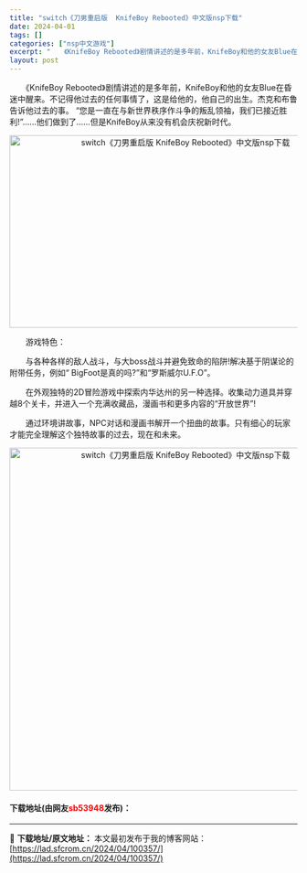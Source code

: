 ```yaml
---
title: "switch《刀男重启版  KnifeBoy Rebooted》中文版nsp下载"
date: 2024-04-01
tags: []
categories: ["nsp中文游戏"]
excerpt: "　　《KnifeBoy Rebooted》剧情讲述的是多年前，KnifeBoy和他的女友Blue在昏迷中醒来。不记得他过去的任何事情了，这是给他的，他自己的出生。杰克和布鲁告诉他过去的事。 &ldquo;您是一直在与新世界秩序作斗争的叛乱领袖，我们已接近胜利!&rdquo;&hellip;&amp;hell&hellip;"
layout: post
---
```


 <p>　　《KnifeBoy Rebooted》剧情讲述的是多年前，KnifeBoy和他的女友Blue在昏迷中醒来。不记得他过去的任何事情了，这是给他的，他自己的出生。杰克和布鲁告诉他过去的事。 &ldquo;您是一直在与新世界秩序作斗争的叛乱领袖，我们已接近胜利!&rdquo;&hellip;&hellip;他们做到了&hellip;&hellip;但是KnifeBoy从来没有机会庆祝新时代。</p> <p style="text-align: center;"><img src="https://lad.sfcrom.cn/wp-content/uploads/2024/04/20240331_6609f83ed7cc4.jpg" style="width: 600px; height: 337px;" alt="switch《刀男重启版  KnifeBoy Rebooted》中文版nsp下载" /></p> <p>　　游戏特色：</p> <p>　　与各种各样的敌人战斗，与大boss战斗并避免致命的陷阱!解决基于阴谋论的附带任务，例如&ldquo; BigFoot是真的吗?&rdquo;和&ldquo;罗斯威尔U.F.O&rdquo;。</p> <p>　　在外观独特的2D冒险游戏中探索内华达州的另一种选择。收集动力道具并穿越8个关卡，并进入一个充满收藏品，漫画书和更多内容的&ldquo;开放世界&rdquo;!</p> <p>　　通过环境讲故事，NPC对话和漫画书解开一个扭曲的故事。只有细心的玩家才能完全理解这个独特故事的过去，现在和未来。</p> <p align="center"><img align="" border="0" src="https://yxbao-img.xiazaibao2.com/news/image/201910/15/7c6a646635.jpg" width="600" alt="switch《刀男重启版  KnifeBoy Rebooted》中文版nsp下载" /></p> <p><h4>下载地址(由网友<font color="red">sb53948</font>发布)：</h4></p> 

---
📖 **下载地址/原文地址：** 本文最初发布于我的博客网站：[https://lad.sfcrom.cn/2024/04/100357/](https://lad.sfcrom.cn/2024/04/100357/)
